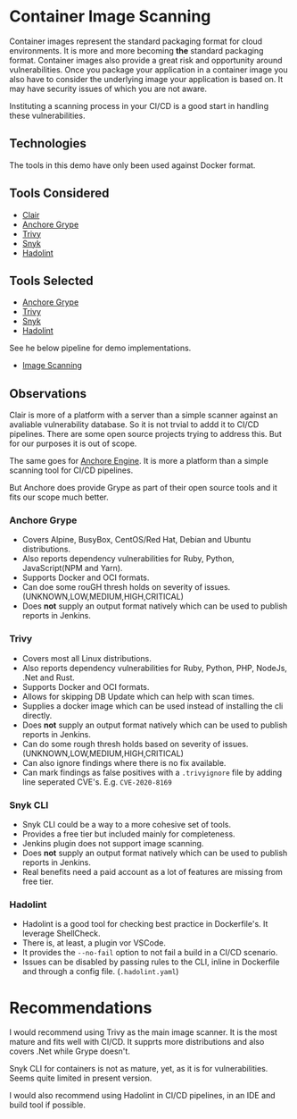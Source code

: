 # Container Image Scanning
Container images represent the standard packaging format for cloud environments. It is more and more becoming **the** standard packaging format.
Container images also provide a great risk and opportunity around vulnerabilities. Once you package your application in a container image you also have to consider the underlying image your application is based on. It may have security issues of which you are not aware.

Instituting a scanning process in your CI/CD is a good start in handling these vulnerabilities.
## Technologies
The tools in this demo have only been used against Docker format. 
## Tools Considered
* [Clair](https://quay.io)
* [Anchore Grype](https://github.com/anchore/grype)
* [Trivy](https://github.com/aquasecurity/trivy)
* [Snyk](https://support.snyk.io/hc/en-us/articles/360003946917-Test-images-with-the-Snyk-Container-CLI)
* [Hadolint](https://github.com/hadolint/hadolint)

## Tools Selected
* [Anchore Grype](https://github.com/anchore/grype)
* [Trivy](https://github.com/aquasecurity/trivy)
* [Snyk](https://support.snyk.io/hc/en-us/articles/360003946917-Test-images-with-the-Snyk-Container-CLI)
* [Hadolint](https://github.com/hadolint/hadolint)

See he below pipeline for demo implementations.

* [Image Scanning](../pipelines/container-scan.groovy)
## Observations
Clair is more of a platform with a server than a simple scanner against an avaliable vulnerability database. So it is not trvial to addd it to CI/CD pipelines. There are some open source projects trying to address this. But for our purposes it is out of scope.

The same goes for [Anchore Engine](https://github.com/anchore/anchore-engine). It is more a platform than a simple scanning tool for CI/CD pipelines. 

But Anchore does provide Grype as part of their open source tools and it fits our scope much better.
### Anchore Grype
* Covers Alpine, BusyBox, CentOS/Red Hat, Debian and Ubuntu distributions.
* Also reports dependency vulnerabilities for Ruby, Python, JavaScript(NPM and Yarn).
* Supports Docker and OCI formats.
* Can doe some rouGH thresh holds on severity of issues. (UNKNOWN,LOW,MEDIUM,HIGH,CRITICAL)
* Does **not** supply an output format natively which can be used to publish reports in Jenkins.
### Trivy
* Covers most all Linux distributions.
* Also reports dependency vulnerabilities for Ruby, Python, PHP, NodeJs, .Net and Rust.
* Supports Docker and OCI formats.
* Allows for skipping DB Update which can help with scan times.
* Supplies a docker image which can be used instead of installing the cli directly.
* Does **not** supply an output format natively which can be used to publish reports in Jenkins.
* Can do some rough thresh holds based on severity of issues. (UNKNOWN,LOW,MEDIUM,HIGH,CRITICAL)
* Can also ignore findings where there is no fix available.
* Can mark findings as false positives with a `.trivyignore` file by adding line seperated CVE's. E.g. `CVE-2020-8169`
### Snyk CLI
* Snyk CLI could be a way to a more cohesive set of tools.
* Provides a free tier but included mainly for completeness.
* Jenkins plugin does not support image scanning.
* Does **not** supply an output format natively which can be used to publish reports in Jenkins.
* Real benefits need a paid account as a lot of features are missing from free tier.
### Hadolint
* Hadolint is a good tool for checking best practice in Dockerfile's. It leverage ShellCheck.
* There is, at least, a plugin vor VSCode.
* It provides the `--no-fail` option to not fail a build in a CI/CD scenario.
* Issues can be disabled by passing rules to the CLI, inline in Dockerfile and through a config file. (`.hadolint.yaml`)

# Recommendations
I would recommend using Trivy as the main image scanner. It is the most mature and fits well with CI/CD. It supprts more distributions and also covers .Net while Grype doesn't.

Snyk CLI for containers is not as mature, yet, as it is for vulnerabilities. Seems quite limited in present version.

I would also recommend using Hadolint in CI/CD pipelines, in an IDE and build tool if possible. 